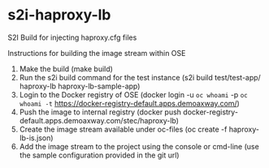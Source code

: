 # s2i-haproxy-lb
S2I Build for injecting haproxy.cfg files

Instructions for building the image stream within OSE
1. Make the build (make build)
2. Run the s2i build command for the test instance (s2i build test/test-app/ haproxy-lb haproxy-lb-sample-app)
3. Login to the Docker registry of OSE (docker login -u `oc whoami` -p `oc whoami -t` https://docker-registry-default.apps.demoaxway.com/)
4. Push the image to internal registry (docker push docker-registry-default.apps.demoaxway.com/stec/haproxy-lb)
5. Create the image stream available under oc-files (oc create -f haproxy-lb-is.json)
6. Add the image stream to the project using the console or cmd-line (use the sample configuration provided in the git url)
